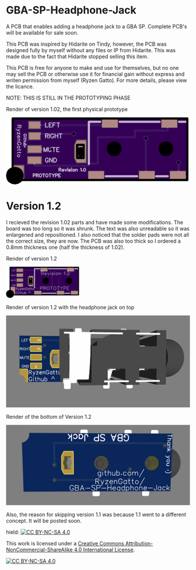 # GBA-SP-Headphone-Jack
A PCB that enables adding a headphone jack to a GBA SP. Complete PCB's will be available for sale soon.

This PCB was inspired by Hidarite on Tindy, however, the PCB was designed fully by myself without any files or IP from Hidarite. This was made due to the fact that Hidarite stopped selling this item.

This PCB is free for anyone to make and use for themselves, but no one may sell the PCB or otherwise use it for financial gain without express and writen permission from myself (Ryzen Gatto). For more details, please view the licance.

NOTE: THIS IS STILL IN THE PROTOTYPING PHASE

Render of version 1.02, the first physical prototype

![Render of version 1.02, the first physical prototype](https://github.com/RyzenGatto/GBA-SP-Headphone-Jack/blob/1d049385009652ea5a4f1fc19d6b591e9ec7b806/Pictures/Revision%201.02/b457a39e68feec032dceda5cca4cb670.png)

# Version 1.2

I recieved the revision 1.02 parts and have made some modifications. The board was too long so it was shrunk. The text was also unreadable so it was enlargened and repositioned. I also noticed that the solder pads were not all the correct size, they are now. The PCB was also too thick so I ordered a 0.8mm thickness one (half the thickness of 1.02). 

Render of version 1.2

![Render of version 1.2](https://github.com/RyzenGatto/GBA-SP-Headphone-Jack/blob/main/Pictures/Revision%201.2/oshparkv2top.png)

Render of version 1.2 with the headphone jack on top

![Render of version 1.2](https://github.com/RyzenGatto/GBA-SP-Headphone-Jack/blob/1d049385009652ea5a4f1fc19d6b591e9ec7b806/Pictures/Revision%201.2/pcbv2.PNG)

Render of the bottom of Version 1.2

![Render of version 1.2](https://github.com/RyzenGatto/GBA-SP-Headphone-Jack/blob/1d049385009652ea5a4f1fc19d6b591e9ec7b806/Pictures/Revision%201.2/pcbv2bottom.PNG)


Also, the reason for skipping version 1.1 was because 1.1 went to a different concept. It will be posted soon.

hield: [![CC BY-NC-SA 4.0][cc-by-nc-sa-shield]][cc-by-nc-sa]

This work is licensed under a
[Creative Commons Attribution-NonCommercial-ShareAlike 4.0 International License][cc-by-nc-sa].

[![CC BY-NC-SA 4.0][cc-by-nc-sa-image]][cc-by-nc-sa]

[cc-by-nc-sa]: http://creativecommons.org/licenses/by-nc-sa/4.0/
[cc-by-nc-sa-image]: https://licensebuttons.net/l/by-nc-sa/4.0/88x31.png
[cc-by-nc-sa-shield]: https://img.shields.io/badge/License-CC%20BY--NC--SA%204.0-lightgrey.svg
